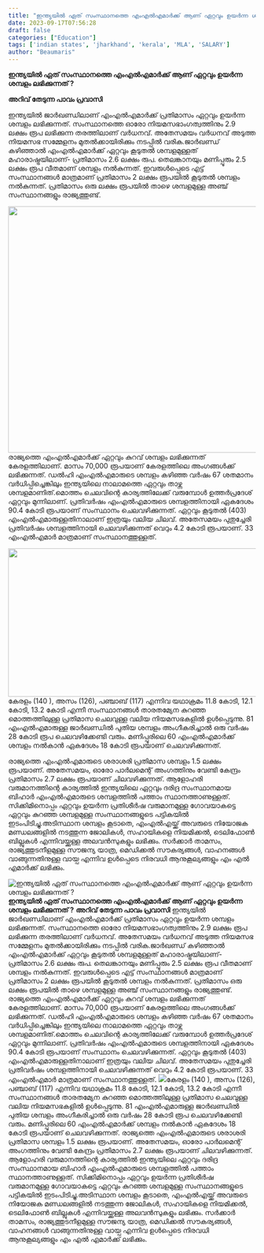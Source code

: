```yaml
---
title: "ഇന്ത്യയിൽ ഏത് സംസ്ഥാനത്തെ എം‌എൽ‌എമാർക്ക് ആണ് ഏറ്റവും ഉയർന്ന ശമ്പളം ലഭിക്കുന്നത് ?"
date: 2023-09-17T07:56:28
draft: false
categories: ["Education"]
tags: ['indian states', 'jharkhand', 'kerala', 'MLA', 'SALARY']
author: "Beaumaris"
---
```


<strong>ഇന്ത്യയിൽ ഏത് സംസ്ഥാനത്തെ എം‌എൽ‌എമാർക്ക് ആണ് ഏറ്റവും ഉയർന്ന ശമ്പളം ലഭിക്കുന്നത് ?</strong>

<strong>അറിവ് തേടുന്ന പാവം പ്രവാസി</strong>

ഇന്ത്യയിൽ ജാർഖണ്ഡിലാണ് എം‌എൽ‌എമാർക്ക് പ്രതിമാസം ഏറ്റവും ഉയർന്ന ശമ്പളം ലഭിക്കുന്നത്. സംസ്ഥാനത്തെ ഓരോ നിയമസഭാംഗത്വത്തിനും 2.9 ലക്ഷം രൂപ ലഭിക്കുന്ന തരത്തിലാണ് വർധനവ്. അതേസമയം വർധനവ് അടുത്ത നിയമസഭ സമ്മേളനം മുതല്‍ക്കായിരിക്കും നടപ്പില്‍ വരിക.ജാർഖണ്ഡ് കഴിഞ്ഞാൽ എംഎല്‍എമാർക്ക് ഏറ്റവും കൂടുതൽ ശമ്പളമുള്ളത് മഹാരാഷ്ട്രയിലാണ്- പ്രതിമാസം 2.6 ലക്ഷം രുപ. തെലങ്കാനയും മണിപ്പൂരും 2.5 ലക്ഷം രൂപ വീതമാണ് ശമ്പളം നല്‍കുന്നത്. ഇവരുള്‍പ്പെടെ എട്ട് സംസ്ഥാനങ്ങൾ മാത്രമാണ് പ്രതിമാസം 2 ലക്ഷം രൂപയിൽ കൂടുതൽ ശമ്പളം നല്‍കുന്നത്. പ്രതിമാസം ഒരു ലക്ഷം രൂപയിൽ താഴെ ശമ്പളമുള്ള അഞ്ച് സംസ്ഥാനങ്ങളും രാജ്യത്തുണ്ട്.

<img class="alignnone size-full wp-image-420638" src="https://cdn.boolokam.com/articles/2023/09/wfwfff-2.jpg" alt="" width="900" height="500" />രാജ്യത്തെ എംഎല്‍എമാർക്ക് ഏറ്റവും കുറവ് ശമ്പളം ലഭിക്കുന്നത് കേരളത്തിലാണ്. മാസം 70,000 രൂപയാണ് കേരളത്തിലെ അംഗങ്ങള്‍ക്ക് ലഭിക്കുന്നത്. ഡൽഹി എംഎൽഎമാരുടെ ശമ്പളം കഴിഞ്ഞ വർഷം 67 ശതമാനം വർധിപ്പിച്ചെങ്കിലും ഇന്ത്യയിലെ നാലാമത്തെ ഏറ്റവും താഴ്ന്ന ശമ്പളമാണിത്.മൊത്തം ചെലവിന്റെ കാര്യത്തിലേക്ക് വരുമ്പോള്‍ ഉത്തർപ്രദേശ് ഏറ്റവും മുന്നിലാണ്. പ്രതിവർഷം എംഎൽഎമാരുടെ ശമ്പളത്തിനായി ഏകദേശം 90.4 കോടി രൂപയാണ് സംസ്ഥാനം ചെലവഴിക്കുന്നത്. ഏറ്റവും കൂടുതൽ (403) എംഎൽഎമാരുള്ളതിനാലാണ് ഇത്രയും വലിയ ചിലവ്. അതേസമയം പുതുച്ചേരി പ്രതിവർഷം ശമ്പളത്തിനായി ചെലവഴിക്കുന്നത് വെറും 4.2 കോടി രൂപയാണ്. 33 എംഎല്‍എമാർ മാത്രമാണ് സംസ്ഥാനത്തുള്ളത്.

<img class="size-full wp-image-420639 aligncenter" src="https://cdn.boolokam.com/articles/2023/09/fwfw.webp" alt="" width="550" height="301" />കേരളം (140 ), അസം (126), പഞ്ചാബ് (117) എന്നിവ യഥാക്രമം 11.8 കോടി, 12.1 കോടി, 13.2 കോടി എന്നീ സംസ്ഥാനങ്ങള്‍ താരതമ്യേന കുറഞ്ഞ മൊത്തത്തിലുള്ള പ്രതിമാസ ചെലവുള്ള വലിയ നിയമസഭകളിൽ ഉൾപ്പെടുന്നു. 81 എംഎൽഎമാരുള്ള ജാർഖണ്ഡിൽ പുതിയ ശമ്പളം അംഗീകരിച്ചാല്‍ ഒരു വർഷം 28 കോടി രൂപ ചെലവഴിക്കേണ്ടി വരും. മണിപ്പൂരിലെ 60 എംഎൽഎമാർക്ക് ശമ്പളം നൽകാൻ ഏകദേശം 18 കോടി രൂപയാണ് ചെലവഴിക്കുന്നത്.

രാജ്യത്തെ എംഎൽഎമാരുടെ ശരാശരി പ്രതിമാസ ശമ്പളം 1.5 ലക്ഷം രൂപയാണ്. അതേസമയം, ഓരോ പാർലമെന്റ് അംഗത്തിനും വേണ്ടി കേന്ദ്രം പ്രതിമാസം 2.7 ലക്ഷം രൂപയാണ് ചിലവഴിക്കുന്നത്. ആളോഹരി വരുമാനത്തിന്റെ കാര്യത്തിൽ ഇന്ത്യയിലെ ഏറ്റവും ദരിദ്ര സംസ്ഥാനമായ ബിഹാർ എം‌എൽ‌എമാരുടെ ശമ്പളത്തില്‍ പത്താം സ്ഥാനത്താണുള്ളത്. സിക്കിമിനൊപ്പം ഏറ്റവും ഉയർന്ന പ്രതിശീർഷ വരുമാനമുള്ള ഗോവയാകട്ടെ ഏറ്റവും കുറഞ്ഞ ശമ്പളമുള്ള സംസ്ഥാനങ്ങളുടെ പട്ടികയിൽ ഇടംപിടിച്ചു.അടിസ്ഥാന ശമ്പളം കൂടാതെ, എംഎൽഎയ്ക്ക് അവരുടെ നിയോജക മണ്ഡലങ്ങളിൽ നടത്തുന്ന ജോലികൾ, സഹായികളെ നിയമിക്കൽ, ടെലിഫോൺ ബില്ലുകൾ എന്നിവയ്ക്കുള്ള അലവൻസുകളും ലഭിക്കും. സർക്കാർ താമസം, രാജ്യത്തുടനീളമുള്ള സൗജന്യ യാത്ര, മെഡിക്കൽ സൗകര്യങ്ങള്‍, വാഹനങ്ങൾ വാങ്ങുന്നതിനുള്ള വായ്പ എന്നിവ ഉൾപ്പെടെ നിരവധി ആനുകൂല്യങ്ങളും എം എല്‍ എമാർക്ക് ലഭിക്കും.


![ഇന്ത്യയിൽ ഏത് സംസ്ഥാനത്തെ എം‌എൽ‌എമാർക്ക് ആണ് ഏറ്റവും ഉയർന്ന ശമ്പളം ലഭിക്കുന്നത് ?](https://cdn.boolokam.com/articles/2023/09/wfwfff-2.jpg)**ഇന്ത്യയിൽ ഏത് സംസ്ഥാനത്തെ എം‌എൽ‌എമാർക്ക് ആണ് ഏറ്റവും ഉയർന്ന ശമ്പളം ലഭിക്കുന്നത് ?** **അറിവ് തേടുന്ന പാവം പ്രവാസി** ഇന്ത്യയിൽ ജാർഖണ്ഡിലാണ് എം‌എൽ‌എമാർക്ക് പ്രതിമാസം ഏറ്റവും ഉയർന്ന ശമ്പളം ലഭിക്കുന്നത്. സംസ്ഥാനത്തെ ഓരോ നിയമസഭാംഗത്വത്തിനും 2.9 ലക്ഷം രൂപ ലഭിക്കുന്ന തരത്തിലാണ് വർധനവ്. അതേസമയം വർധനവ് അടുത്ത നിയമസഭ സമ്മേളനം മുതല്‍ക്കായിരിക്കും നടപ്പില്‍ വരിക.ജാർഖണ്ഡ് കഴിഞ്ഞാൽ എംഎല്‍എമാർക്ക് ഏറ്റവും കൂടുതൽ ശമ്പളമുള്ളത് മഹാരാഷ്ട്രയിലാണ്- പ്രതിമാസം 2.6 ലക്ഷം രുപ. തെലങ്കാനയും മണിപ്പൂരും 2.5 ലക്ഷം രൂപ വീതമാണ് ശമ്പളം നല്‍കുന്നത്. ഇവരുള്‍പ്പെടെ എട്ട് സംസ്ഥാനങ്ങൾ മാത്രമാണ് പ്രതിമാസം 2 ലക്ഷം രൂപയിൽ കൂടുതൽ ശമ്പളം നല്‍കുന്നത്. പ്രതിമാസം ഒരു ലക്ഷം രൂപയിൽ താഴെ ശമ്പളമുള്ള അഞ്ച് സംസ്ഥാനങ്ങളും രാജ്യത്തുണ്ട്. രാജ്യത്തെ എംഎല്‍എമാർക്ക് ഏറ്റവും കുറവ് ശമ്പളം ലഭിക്കുന്നത് കേരളത്തിലാണ്. മാസം 70,000 രൂപയാണ് കേരളത്തിലെ അംഗങ്ങള്‍ക്ക് ലഭിക്കുന്നത്. ഡൽഹി എംഎൽഎമാരുടെ ശമ്പളം കഴിഞ്ഞ വർഷം 67 ശതമാനം വർധിപ്പിച്ചെങ്കിലും ഇന്ത്യയിലെ നാലാമത്തെ ഏറ്റവും താഴ്ന്ന ശമ്പളമാണിത്.മൊത്തം ചെലവിന്റെ കാര്യത്തിലേക്ക് വരുമ്പോള്‍ ഉത്തർപ്രദേശ് ഏറ്റവും മുന്നിലാണ്. പ്രതിവർഷം എംഎൽഎമാരുടെ ശമ്പളത്തിനായി ഏകദേശം 90.4 കോടി രൂപയാണ് സംസ്ഥാനം ചെലവഴിക്കുന്നത്. ഏറ്റവും കൂടുതൽ (403) എംഎൽഎമാരുള്ളതിനാലാണ് ഇത്രയും വലിയ ചിലവ്. അതേസമയം പുതുച്ചേരി പ്രതിവർഷം ശമ്പളത്തിനായി ചെലവഴിക്കുന്നത് വെറും 4.2 കോടി രൂപയാണ്. 33 എംഎല്‍എമാർ മാത്രമാണ് സംസ്ഥാനത്തുള്ളത്. ![](https://cdn.boolokam.com/articles/2023/09/fwfw.webp)കേരളം (140 ), അസം (126), പഞ്ചാബ് (117) എന്നിവ യഥാക്രമം 11.8 കോടി, 12.1 കോടി, 13.2 കോടി എന്നീ സംസ്ഥാനങ്ങള്‍ താരതമ്യേന കുറഞ്ഞ മൊത്തത്തിലുള്ള പ്രതിമാസ ചെലവുള്ള വലിയ നിയമസഭകളിൽ ഉൾപ്പെടുന്നു. 81 എംഎൽഎമാരുള്ള ജാർഖണ്ഡിൽ പുതിയ ശമ്പളം അംഗീകരിച്ചാല്‍ ഒരു വർഷം 28 കോടി രൂപ ചെലവഴിക്കേണ്ടി വരും. മണിപ്പൂരിലെ 60 എംഎൽഎമാർക്ക് ശമ്പളം നൽകാൻ ഏകദേശം 18 കോടി രൂപയാണ് ചെലവഴിക്കുന്നത്. രാജ്യത്തെ എംഎൽഎമാരുടെ ശരാശരി പ്രതിമാസ ശമ്പളം 1.5 ലക്ഷം രൂപയാണ്. അതേസമയം, ഓരോ പാർലമെന്റ് അംഗത്തിനും വേണ്ടി കേന്ദ്രം പ്രതിമാസം 2.7 ലക്ഷം രൂപയാണ് ചിലവഴിക്കുന്നത്. ആളോഹരി വരുമാനത്തിന്റെ കാര്യത്തിൽ ഇന്ത്യയിലെ ഏറ്റവും ദരിദ്ര സംസ്ഥാനമായ ബിഹാർ എം‌എൽ‌എമാരുടെ ശമ്പളത്തില്‍ പത്താം സ്ഥാനത്താണുള്ളത്. സിക്കിമിനൊപ്പം ഏറ്റവും ഉയർന്ന പ്രതിശീർഷ വരുമാനമുള്ള ഗോവയാകട്ടെ ഏറ്റവും കുറഞ്ഞ ശമ്പളമുള്ള സംസ്ഥാനങ്ങളുടെ പട്ടികയിൽ ഇടംപിടിച്ചു.അടിസ്ഥാന ശമ്പളം കൂടാതെ, എംഎൽഎയ്ക്ക് അവരുടെ നിയോജക മണ്ഡലങ്ങളിൽ നടത്തുന്ന ജോലികൾ, സഹായികളെ നിയമിക്കൽ, ടെലിഫോൺ ബില്ലുകൾ എന്നിവയ്ക്കുള്ള അലവൻസുകളും ലഭിക്കും. സർക്കാർ താമസം, രാജ്യത്തുടനീളമുള്ള സൗജന്യ യാത്ര, മെഡിക്കൽ സൗകര്യങ്ങള്‍, വാഹനങ്ങൾ വാങ്ങുന്നതിനുള്ള വായ്പ എന്നിവ ഉൾപ്പെടെ നിരവധി ആനുകൂല്യങ്ങളും എം എല്‍ എമാർക്ക് ലഭിക്കും.
